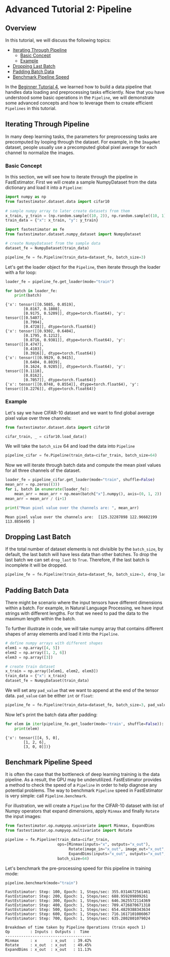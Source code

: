 # Advanced Tutorial 2: Pipeline

## Overview

In this tutorial, we will discuss the following topics:

* [Iterating Through Pipeline](./tutorials/master/advanced/t02_pipeline#ta02itp)
    * [Basic Concept](./tutorials/master/advanced/t02_pipeline#ta02bc)
    * [Example](./tutorials/master/advanced/t02_pipeline#ta02example)
* [Dropping Last Batch](./tutorials/master/advanced/t02_pipeline#ta02dlb)
* [Padding Batch Data](./tutorials/master/advanced/t02_pipeline#ta02pbd)
* [Benchmark Pipeline Speed](./tutorials/master/advanced/t02_pipeline#ta02bps)

In the [Beginner Tutorial 4](./tutorials/master/beginner/t04_pipeline), we learned how to build a data pipeline that handles data loading and preprocessing tasks efficiently. Now that you have understood some basic operations in the `Pipeline`, we will demonstrate some advanced concepts and how to leverage them to create efficient `Pipelines` in this tutorial.

<a id='ta02itp'></a>

## Iterating Through Pipeline

In many deep learning tasks, the parameters for preprocessing tasks are precomputed by looping through the dataset. For example, in the `ImageNet` dataset, people usually use a precomputed global pixel average for each channel to normalize the images. 

<a id='ta02bc'></a>

### Basic Concept

In this section, we will see how to iterate through the pipeline in FastEstimator. First we will create a sample NumpyDataset from the data dictionary and load it into a `Pipeline`:


```python
import numpy as np
from fastestimator.dataset.data import cifar10
    
# sample numpy array to later create datasets from them
x_train, y_train = (np.random.sample((10, 2)), np.random.sample((10, 1)))
train_data = {"x": x_train, "y": y_train}
```


```python
import fastestimator as fe
from fastestimator.dataset.numpy_dataset import NumpyDataset

# create NumpyDataset from the sample data
dataset_fe = NumpyDataset(train_data)

pipeline_fe = fe.Pipeline(train_data=dataset_fe, batch_size=3)
```

Let's get the loader object for the `Pipeline`, then iterate through the loader with a for loop:


```python
loader_fe = pipeline_fe.get_loader(mode="train")

for batch in loader_fe:
    print(batch)
```

    {'x': tensor([[0.5085, 0.0519],
            [0.8167, 0.1808],
            [0.9175, 0.5209]], dtype=torch.float64), 'y': tensor([[0.5407],
            [0.7994],
            [0.4728]], dtype=torch.float64)}
    {'x': tensor([[0.9302, 0.6404],
            [0.1795, 0.1212],
            [0.8716, 0.9381]], dtype=torch.float64), 'y': tensor([[0.4747],
            [0.4103],
            [0.3916]], dtype=torch.float64)}
    {'x': tensor([[0.9929, 0.9415],
            [0.6404, 0.8039],
            [0.1624, 0.9285]], dtype=torch.float64), 'y': tensor([[0.1118],
            [0.8162],
            [0.7057]], dtype=torch.float64)}
    {'x': tensor([[0.0748, 0.8554]], dtype=torch.float64), 'y': tensor([[0.2276]], dtype=torch.float64)}


<a id='ta02example'></a>

### Example

Let's say we have CIFAR-10 dataset and we want to find global average pixel value over three channels:


```python
from fastestimator.dataset.data import cifar10

cifar_train, _ = cifar10.load_data()
```

We will take the `batch_size` 64 and load the data into `Pipeline`


```python
pipeline_cifar = fe.Pipeline(train_data=cifar_train, batch_size=64)
```

Now we will iterate through batch data and compute the mean pixel values for all three channels of the dataset. 


```python
loader_fe = pipeline_cifar.get_loader(mode="train", shuffle=False)
mean_arr = np.zeros((3))
for i, batch in enumerate(loader_fe):
    mean_arr = mean_arr + np.mean(batch["x"].numpy(), axis=(0, 1, 2))
mean_arr = mean_arr / (i+1)
```


```python
print("Mean pixel value over the channels are: ", mean_arr)
```

    Mean pixel value over the channels are:  [125.32287898 122.96682199 113.8856495 ]


<a id='ta02dlb'></a>

## Dropping Last Batch

If the total number of dataset elements is not divisible by the `batch_size`, by default, the last batch will have less data than other batches.  To drop the last batch we can set `drop_last` to `True`. Therefore, if the last batch is incomplete it will be dropped.


```python
pipeline_fe = fe.Pipeline(train_data=dataset_fe, batch_size=3, drop_last=True)
```

<a id='ta02pbd'></a>

## Padding Batch Data

There might be scenario where the input tensors have different dimensions within a batch. For example, in Natural Language Processing, we have input strings with different lengths. For that we need to pad the data to the maximum length within the batch.


To further illustrate in code, we will take numpy array that contains different shapes of array elements and load it into the `Pipeline`.


```python
# define numpy arrays with different shapes
elem1 = np.array([4, 5])
elem2 = np.array([1, 2, 6])
elem3 = np.array([3])

# create train dataset
x_train = np.array([elem1, elem2, elem3])
train_data = {"x": x_train}
dataset_fe = NumpyDataset(train_data)
```

We will set any `pad_value` that we want to append at the end of the tensor data. `pad_value` can be either `int` or `float`:


```python
pipeline_fe = fe.Pipeline(train_data=dataset_fe, batch_size=3, pad_value=0)
```

Now let's print the batch data after padding:


```python
for elem in iter(pipeline_fe.get_loader(mode='train', shuffle=False)):
    print(elem)
```

    {'x': tensor([[4, 5, 0],
            [1, 2, 6],
            [3, 0, 0]])}


<a id='ta02bps'></a>

## Benchmark Pipeline Speed

It is often the case that the bottleneck of deep learning training is the data pipeline. As a result, the GPU may be underutilized. FastEstimator provides a method to check the speed of a `Pipeline` in order to help diagnose any potential problems. The way to benchmark `Pipeline` speed in FastEstimator is very simple: call `Pipeline.benchmark`.

For illustration, we will create a `Pipeline` for the CIFAR-10 dataset with list of Numpy operators that expand dimensions, apply `Minmax` and finally `Rotate` the input images: 


```python
from fastestimator.op.numpyop.univariate import Minmax, ExpandDims
from fastestimator.op.numpyop.multivariate import Rotate

pipeline = fe.Pipeline(train_data=cifar_train,
                       ops=[Minmax(inputs="x", outputs="x_out"),
                            Rotate(image_in="x_out", image_out="x_out", limit=180),
                            ExpandDims(inputs="x_out", outputs="x_out", mode="train")],
                       batch_size=64)
```

Let's benchmark the pre-processing speed for this pipeline in training mode:


```python
pipeline.benchmark(mode="train")
```

    FastEstimator: Step: 100, Epoch: 1, Steps/sec: 355.0314672561461
    FastEstimator: Step: 200, Epoch: 1, Steps/sec: 688.959209809261
    FastEstimator: Step: 300, Epoch: 1, Steps/sec: 646.3625572114369
    FastEstimator: Step: 400, Epoch: 1, Steps/sec: 709.4726870671318
    FastEstimator: Step: 500, Epoch: 1, Steps/sec: 654.4829388343634
    FastEstimator: Step: 600, Epoch: 1, Steps/sec: 716.1617101086067
    FastEstimator: Step: 700, Epoch: 1, Steps/sec: 635.2802801079024
    
    Breakdown of time taken by Pipeline Operations (train epoch 1)
    Op         : Inputs : Outputs :  Time
    --------------------------------------
    Minmax     : x      : x_out   : 39.42%
    Rotate     : x_out  : x_out   : 49.45%
    ExpandDims : x_out  : x_out   : 11.13%

